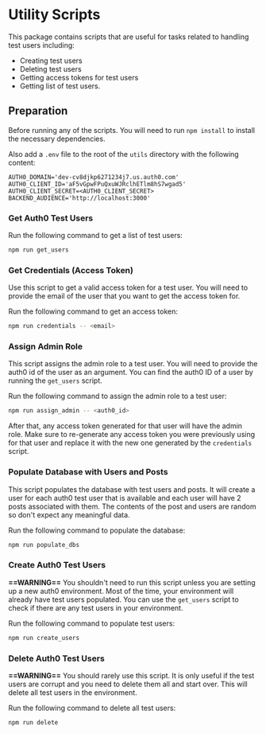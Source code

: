 # Utility Scripts

This package contains scripts that are useful for tasks related to handling test users including:
- Creating test users
- Deleting test users
- Getting access tokens for test users
- Getting list of test users.

## Preparation

Before running any of the scripts. You will need to run `npm install` to install the necessary dependencies.

Also add a `.env` file to the root of the `utils` directory with the following content:
```env
AUTH0_DOMAIN='dev-cv8djkp6271234j7.us.auth0.com'
AUTH0_CLIENT_ID='aF5vGpwFPuQxuWJRclhETlm8hS7wgad5'
AUTH0_CLIENT_SECRET=<AUTH0_CLIENT_SECRET>
BACKEND_AUDIENCE='http://localhost:3000'
```

### Get Auth0 Test Users

Run the following command to get a list of test users:
```bash
npm run get_users
```

### Get Credentials (Access Token)

Use this script to get a valid access token for a test user. You will need to provide the email of the user
that you want to get the access token for.

Run the following command to get an access token:
```bash
npm run credentials -- <email>
```

### Assign Admin Role

This script assigns the admin role to a test user. You will need to provide the auth0 id of the user as an argument.
You can find the auth0 ID of a user by running the `get_users` script.

Run the following command to assign the admin role to a test user:
```bash
npm run assign_admin -- <auth0_id>
```

After that, any access token generated for that user will have the admin role. Make sure to re-generate any access
token you were previously using for that user and replace it with the new one generated by the `credentials` script.

### Populate Database with Users and Posts

This script populates the database with test users and posts. It will create a user for each auth0 test user that
is available and each user will have 2 posts associated with them. The contents of the post and users are random
so don't expect any meaningful data.

Run the following command to populate the database:
```bash
npm run populate_dbs
```

### Create Auth0 Test Users

**==WARNING==** You shouldn't need to run this script unless you are setting up a new auth0 environment. Most of the time,
your environment will already have test users populated. You can use the `get_users` script to check if there
are any test users in your environment.

Run the following command to populate test users:
```bash
npm run create_users
```

### Delete Auth0 Test Users

**==WARNING==** You should rarely use this script. It is only useful if the test users are corrupt and you need to
delete them all and start over. This will delete all test users in the environment.

Run the following command to delete all test users:
```bash
npm run delete
```
